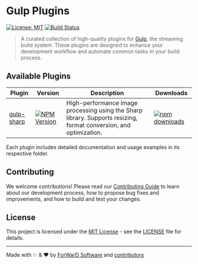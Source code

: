 # Gulp Plugins

[![License: MIT](https://img.shields.io/badge/License-MIT-green.svg)](https://opensource.org/licenses/MIT)
[![Build Status](https://github.com/forwardsoftware/gulp-plugins/actions/workflows/build-test.yml/badge.svg)](https://github.com/forwardsoftware/gulp-plugins/actions)

> A curated collection of high-quality plugins for [Gulp](https://gulpjs.com/), the streaming build system.
> These plugins are designed to enhance your development workflow and automate common tasks in your build process.

## Available Plugins

| Plugin                           | Version                                                                                                                                     | Description                                                                                                        | Downloads                                                                                                                                      |
| -------------------------------- | ------------------------------------------------------------------------------------------------------------------------------------------- | ------------------------------------------------------------------------------------------------------------------ | ---------------------------------------------------------------------------------------------------------------------------------------------- |
| [gulp-sharp](plugins/gulp-sharp) | [![NPM Version](https://img.shields.io/npm/v/%40forward-software%2Fgulp-sharp)](https://www.npmjs.com/package/@forward-software/gulp-sharp) | High-performance image processing using the Sharp library. Supports resizing, format conversion, and optimization. | [![npm downloads](https://img.shields.io/npm/dm/@forward-software/gulp-sharp.svg)](https://www.npmjs.com/package/@forward-software/gulp-sharp) |

Each plugin includes detailed documentation and usage examples in its respective folder.

## Contributing

We welcome contributions! Please read our [Contributing Guide](CONTRIBUTING.md) to learn about our development process, how to propose bug fixes and improvements, and how to build and test your changes.

## License

This project is licensed under the [MIT License](LICENSE) - see the [LICENSE](LICENSE) file for details.

---

Made with ✨ & ❤️ by [ForWarD Software](https://github.com/forwardsoftware) and [contributors](https://github.com/forwardsoftware/gulp-plugins/graphs/contributors)

